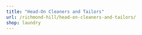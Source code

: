 ```yaml
---
title: "Head-On Cleaners and Tailors"
url: /richmond-hill/head-on-cleaners-and-tailors/
shop: laundry
---
```

